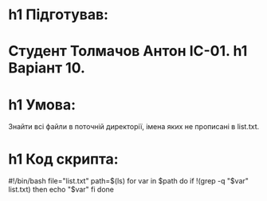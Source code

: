 h1 Підготував:
=====================
Студент Толмачов Антон ІС-01.
h1 Варіант 10.
=====================
h1 Умова: 
=====================
Знайти всі файли в поточній директорії, імена яких не прописані в list.txt.

h1 Код скрипта:
=====================
#!/bin/bash
file="list.txt"
path=$(ls)
for var in $path
do
if !(grep -q "$var" list.txt)
then
echo "$var"
fi
done

